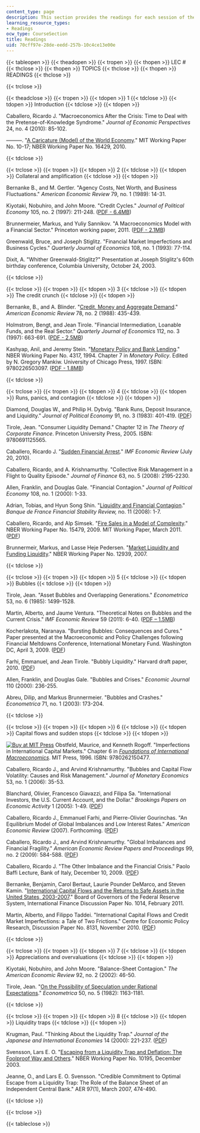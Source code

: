 ```yaml
---
content_type: page
description: This section provides the readings for each session of the course.
learning_resource_types:
- Readings
ocw_type: CourseSection
title: Readings
uid: 70cff97e-28de-eedd-257b-10c4ce13e00e
---
```


{{< tableopen >}}
{{< theadopen >}}
{{< tropen >}}
{{< thopen >}}
LEC #
{{< thclose >}}
{{< thopen >}}
TOPICS
{{< thclose >}}
{{< thopen >}}
READINGS
{{< thclose >}}

{{< trclose >}}

{{< theadclose >}}
{{< tropen >}}
{{< tdopen >}}
1
{{< tdclose >}}
{{< tdopen >}}
Introduction
{{< tdclose >}}
{{< tdopen >}}


Caballero, Ricardo J. "Macroeconomics After the Crisis: Time to Deal with the Pretense-of-Knowledge Syndrome." _Journal of Economic Perspectives_ 24, no. 4 (2010): 85-102.

———. "[A Caricature (Model) of the World Economy](http://papers.ssrn.com/sol3/papers.cfm?abstract_id=1724897)." MIT Working Paper No. 10-17; NBER Working Paper No. 16429, 2010.


{{< tdclose >}}

{{< trclose >}}
{{< tropen >}}
{{< tdopen >}}
2
{{< tdclose >}}
{{< tdopen >}}
Collateral and amplification
{{< tdclose >}}
{{< tdopen >}}


Bernanke B., and M. Gertler. "Agency Costs, Net Worth, and Business Fluctuations." _American Economic Review_ 79, no. 1 (1989): 14-31.

Kiyotaki, Nobuhiro, and John Moore. "Credit Cycles." _Journal of Political Economy_ 105, no. 2 (1997): 211-248. ([PDF - 6.4MB](http://farfe.org/Paper_KiyotakiMoore_jpe97.pdf))

Brunnermeier, Markus, and Yuliy Sannikov. "A Macroeconomics Model with a Financial Sector." Princeton working paper, 2011. ([PDF - 2.1MB](http://www.princeton.edu/~markus/research/papers/macro_finance.pdf))

Greenwald, Bruce, and Joseph Stiglitz. "Financial Market Imperfections and Business Cycles." _Quarterly Journal of Economics_ 108, no. 1 (1993): 77-114.

Dixit, A. "Whither Greenwald-Stiglitz?" Presentation at Joseph Stiglitz's 60th birthday conference, Columbia University, October 24, 2003.


{{< tdclose >}}

{{< trclose >}}
{{< tropen >}}
{{< tdopen >}}
3
{{< tdclose >}}
{{< tdopen >}}
The credit crunch
{{< tdclose >}}
{{< tdopen >}}


Bernanke, B., and A. Blinder. "[Credit, Money and Aggregate Demand](http://www.nber.org/papers/w2534)." _American Economic Review_ 78, no. 2 (1988): 435-439.

Holmstrom, Bengt, and Jean Tirole. "Financial Intermediation, Loanable Funds, and the Real Sector." _Quarterly Journal of Economics_ 112, no. 3 (1997): 663-691. ([PDF - 2.5MB](http://www.utdallas.edu/~nina.baranchuk/Fin7310/papers/HolmstromTirole1997.pdf))

Kashyap, Anil, and Jeremy Stein. "[Monetary Policy and Bank Lending](http://www.nber.org/papers/w4317)." NBER Working Paper No. 4317, 1994. Chapter 7 in _Monetary Policy_. Edited by N. Gregory Mankiw. University of Chicago Press, 1997. ISBN: 9780226503097. ([PDF - 1.8MB](http://www.mit.edu/~jcstein/Monetary.pdf))


{{< tdclose >}}

{{< trclose >}}
{{< tropen >}}
{{< tdopen >}}
4
{{< tdclose >}}
{{< tdopen >}}
Runs, panics, and contagion
{{< tdclose >}}
{{< tdopen >}}


Diamond, Douglas W., and Philip H. Dybvig. "Bank Runs, Deposit Insurance, and Liquidity." _Journal of Political Economy_ 91, no. 3 (1983): 401-419. ([PDF](http://www.minneapolisfed.org/research/QR/QR2412.pdf))

Tirole, Jean. "Consumer Liquidity Demand." Chapter 12 in _The Theory of Corporate Finance_. Princeton University Press, 2005. ISBN: 9780691125565.

Caballero, Ricardo J. "[Sudden Financial Arrest](http://dspace.mit.edu/handle/1721.1/64707)." _IMF Economic Review_ (July 20, 2010).

Caballero, Ricardo, and A. Krishnamurthy. "Collective Risk Management in a Flight to Quality Episode." _Journal of Finance_ 63, no. 5 (2008): 2195-2230.

Allen, Franklin, and Douglas Gale. "Financial Contagion." _Journal of Political Economy_ 108, no. 1 (2000): 1-33.

Adrian, Tobias, and Hyun Song Shin. "[Liquidity and Financial Contagion](https://www.researchgate.net/publication/227369855_Liquidity_and_Financial_Contagion)." _Banque de France Financial Stability Review,_ no. 11 (2008): 1-7.

Caballero, Ricardo, and Alp Simsek. "[Fire Sales in a Model of Complexity](http://www.nber.org/papers/w15479)." NBER Working Paper No. 15479, 2009. MIT Working Paper, March 2011. ([PDF](http://www.federalreserve.gov/events/conferences/irfmp2010/papers/4736.pdf))

Brunnermeir, Markus, and Lasse Heje Pedersen. "[Market Liquidity and Funding Liquidity](http://www.nber.org/papers/w12939)." NBER Working Paper No. 12939, 2007.


{{< tdclose >}}

{{< trclose >}}
{{< tropen >}}
{{< tdopen >}}
5
{{< tdclose >}}
{{< tdopen >}}
Bubbles
{{< tdclose >}}
{{< tdopen >}}


Tirole, Jean. "Asset Bubbles and Overlapping Generations." _Econometrica_ 53, no. 6 (1985): 1499-1528.

Martin, Alberto, and Jaume Ventura. "Theoretical Notes on Bubbles and the Current Crisis." _IMF Economic Review_ 59 (2011): 6-40. ([PDF – 1.5MB](https://www.ecb.europa.eu/pub/pdf/scpwps/ecbwp1348.pdf?00af1bc1219da6c08e2cdbc1979712cc))

Kocherlakota, Naranaya. "Bursting Bubbles: Consequences and Cures." Paper presented at the Macroeconomic and Policy Challenges following Financial Meltdowns Conference, International Monetary Fund. Washington DC, April 3, 2009. ([PDF](http://www.imf.org/external/np/seminars/eng/2009/macro/pdf/nk.pdf))

Farhi, Emmanuel, and Jean Tirole. "Bubbly Liquidity." Harvard draft paper, 2010. ([PDF](https://scholar.harvard.edu/files/farhi/files/bubbly_liquidity.pdf))

Allen, Franklin, and Douglas Gale. "Bubbles and Crises." _Economic Journal_ 110 (2000): 236-255.

Abreu, Dilip, and Markus Brunnermeier. "Bubbles and Crashes." _Econometrica_ 71, no. 1 (2003): 173-204.


{{< tdclose >}}

{{< trclose >}}
{{< tropen >}}
{{< tdopen >}}
6
{{< tdclose >}}
{{< tdopen >}}
Capital flows and sudden stops
{{< tdclose >}}
{{< tdopen >}}


[![Buy at MIT Press](/images/mp_logo.gif)](https://mitpress.mit.edu/9780262150477) Obstfeld, Maurice, and Kenneth Rogoff. "Imperfections in International Capital Markets." Chapter 6 in [_Foundations of International Macroeconomics_](https://mitpress.mit.edu/9780262150477). MIT Press, 1996. ISBN: 9780262150477.

Caballero, Ricardo J., and Arvind Krishnamurthy. "Bubbles and Capital Flow Volatility: Causes and Risk Management." _Journal of Monetary Economics_ 53, no. 1 (2006): 35-53.

Blanchard, Olivier, Francesco Giavazzi, and Filipa Sa. "International Investors, the U.S. Current Account, and the Dollar." _Brookings Papers on Economic Activity_ 1 (2005): 1-49. ([PDF](https://www.brookings.edu/wp-content/uploads/2005/01/2005a_bpea_blanchard.pdf))

Caballero, Ricardo J., Emmanuel Farhi, and Pierre-Olivier Gourinchas. "An Equilibrium Model of Global Imbalances and Low Interest Rates." _American Economic Review_ (2007). Forthcoming. ([PDF](https://economics.mit.edu/files/2733))

Caballero, Ricardo J., and Arvind Krishnamurthy. "Global Imbalances and Financial Fragility." _American Economic Review Papers and Proceedings_ 99, no. 2 (2009): 584-588. ([PDF](https://economics.mit.edu/files/12601))

Caballero, Ricardo J. "The Other Imbalance and the Financial Crisis." Paolo Baffi Lecture, Bank of Italy, December 10, 2009. ([PDF](http://econ-www.mit.edu/files/4918))

Bernanke, Benjamin, Carol Bertaut, Laurie Pounder DeMarco, and Steven Kamin. "[International Capital Flows and the Returns to Safe Assets in the United States, 2003-2007](http://www.federalreserve.gov/pubs/ifdp/2011/1014/ifdp1014.htm)." Board of Governors of the Federal Reserve System, International Finance Discussion Paper No. 1014, February 2011.

Martin, Alberto, and Filippo Taddei. "International Capital Flows and Credit Market Imperfections: a Tale of Two Frictions." Centre for Economic Policy Research, Discussion Paper No. 8131, November 2010. ([PDF](http://www.econ.upf.edu/~martin/2frictions.pdf))


{{< tdclose >}}

{{< trclose >}}
{{< tropen >}}
{{< tdopen >}}
7
{{< tdclose >}}
{{< tdopen >}}
Appreciations and overvaluations
{{< tdclose >}}
{{< tdopen >}}


Kiyotaki, Nobuhiro, and John Moore. "Balance-Sheet Contagion." _The American Economic Review_ 92, no. 2 (2002): 46-50.

Tirole, Jean. "[On the Possibility of Speculation under Rational Expectations](http://econpapers.repec.org/article/ecmemetrp/v_3a50_3ay_3a1982_3ai_3a5_3ap_3a1163-81.htm)." _Econometrica_ 50, no. 5 (1982): 1163-1181.


{{< tdclose >}}

{{< trclose >}}
{{< tropen >}}
{{< tdopen >}}
8
{{< tdclose >}}
{{< tdopen >}}
Liquidity traps
{{< tdclose >}}
{{< tdopen >}}


Krugman, Paul. "Thinking About the Liquidity Trap." _Journal of the Japanese and International Economies_ 14 (2000): 221-237. ([PDF](http://web.pdx.edu/~ito/krugman2000.pdf))

Svensson, Lars E. O. "[Escaping from a Liquidity Trap and Deflation: The Foolproof Way and Others](http://www.nber.org/papers/w10195)." NBER Working Paper No. 10195, December 2003.

Jeanne, O., and Lars E. O. Svensson. "Credible Commitment to Optimal Escape from a Liquidity Trap: The Role of the Balance Sheet of an Independent Central Bank." AER 97(1), March 2007, 474-490.


{{< tdclose >}}

{{< trclose >}}

{{< tableclose >}}
